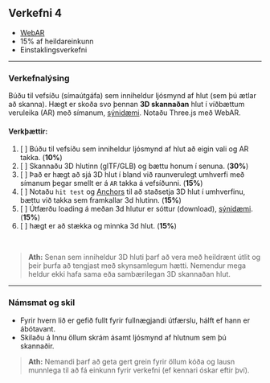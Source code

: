## Verkefni 4
- [WebAR](https://github.com/GunnarThorunnarson/FORR3FV05EU/wiki/Framlengdur-veruleiki-(XR))
- 15% af heildareinkunn
- Einstaklingsverkefni

---

### Verkefnalýsing
Búðu til vefsíðu (símaútgáfa) sem inniheldur ljósmynd af hlut (sem þú ætlar að skanna). Hægt er skoða svo þennan **3D skannaðan** hlut í víðbættum veruleika (AR) með símanum, [sýnidæmi](https://player.onirix.com/exp/eBGd9l?scene=e8c30e80036447f9b393789b458b8cd9). Notaðu Three.js með WebAR.

#### Verkþættir:
1. [ ] Búðu til vefsíðu sem inniheldur ljósmynd af hlut að eigin vali og AR takka. (**10%**)
1. [ ] Skannaðu 3D hlutinn (glTF/GLB) og bættu honum í senuna. (**30%**)
1. [ ] Það er hægt að sjá 3D hlut í bland við raunverulegt umhverfi með símanum þegar smellt er á `AR` takka á vefsíðunni. (**15%**)
1. [ ] Notaðu `hit test` og [Anchors](https://developers.google.com/ar/develop/anchors) til að staðsetja 3D hlut í umhverfinu, bættu við takka sem framkallar 3d hlutinn. (**15%**)
1. [ ] Útfærðu loading á meðan 3d hlutur er sóttur (download), [sýnidæmi](https://jsfiddle.net/sojzu8a5/1/). (**15%**)
1. [ ] hægt er að stækka og minnka 3d hlut. (**15%**)
   
<br>

> **Ath:** Senan sem inniheldur 3D hluti þarf að vera með heildrænt útlit og þeir þurfa að tengjast með skynsamlegum hætti. Nemendur mega heldur ekki hafa sama eða sambærilegan 3D skannaðan hlut. 

---

### Námsmat og skil
- Fyrir hvern lið er gefið fullt fyrir fullnægjandi útfærslu, hálft ef hann er ábótavant.
- Skilaðu á Innu öllum skrám ásamt ljósmynd af hlutnum sem þú skannaðir.


> **Ath:** Nemandi þarf að geta gert grein fyrir öllum kóða og lausn munnlega til að fá einkunn fyrir verkefni (ef kennari óskar eftir því).

<!-- vefslóð sem sýnir 3D hlut. Notaðu Github Pages (notaðu docs möppu sem vefrót) sem hýsir og sýnir 3D hlut (link á raw skrá). -->

<!--
:exclamation: Hýsing á Github <br>
Það þarf að breyta slóð á **glb** ef við viljum láta Github hýsa 3D hlut. Nota þarf _raw_ slóðina á mynd og _master_ í staðinn fyrir _docs_ _https://raw.githubusercontent.com/GunnarThorunnarson/FORR3FV05EU/master/assets/models/Parrot.glb_ sjá [notkun](https://github.com/GunnarThorunnarson/FORR3FV05EU/blob/master/docs/src/World/components/birds/birds.js).
-->
